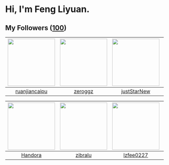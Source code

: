 # Hi, I'm Feng Liyuan.

## My Followers ([100](https://github.com/SunRunAway?tab=followers))

| <img src="https://avatars.githubusercontent.com/u/31336171?v=4" width="150" height="150" /> | <img src="https://avatars.githubusercontent.com/u/55519398?v=4" width="150" height="150" /> | <img src="https://avatars.githubusercontent.com/u/18233711?v=4" width="150" height="150" /> | <img src="https://avatars.githubusercontent.com/u/14808551?v=4" width="150" height="150" /> |
| :-----------------------------------------------------------------------------------------: | :-----------------------------------------------------------------------------------------: | :-----------------------------------------------------------------------------------------: | :-----------------------------------------------------------------------------------------: |
|                      [ruanjiancaipu](https://github.com/ruanjiancaipu)                      |                            [zeroggz](https://github.com/zeroggz)                            |                        [justStarNew](https://github.com/justStarNew)                        |                            [Lisprez](https://github.com/Lisprez)                            |

| <img src="https://avatars.githubusercontent.com/u/25010034?v=4" width="150" height="150" /> | <img src="https://avatars.githubusercontent.com/u/41463486?v=4" width="150" height="150" /> | <img src="https://avatars.githubusercontent.com/u/1984045?v=4" width="150" height="150" /> | <img src="https://avatars.githubusercontent.com/u/10383?v=4" width="150" height="150" /> |
| :-----------------------------------------------------------------------------------------: | :-----------------------------------------------------------------------------------------: | :----------------------------------------------------------------------------------------: | :--------------------------------------------------------------------------------------: |
|                            [Handora](https://github.com/Handora)                            |                            [zibralu](https://github.com/zibralu)                            |                          [lzfee0227](https://github.com/lzfee0227)                         |                       [shaobin0604](https://github.com/shaobin0604)                      |